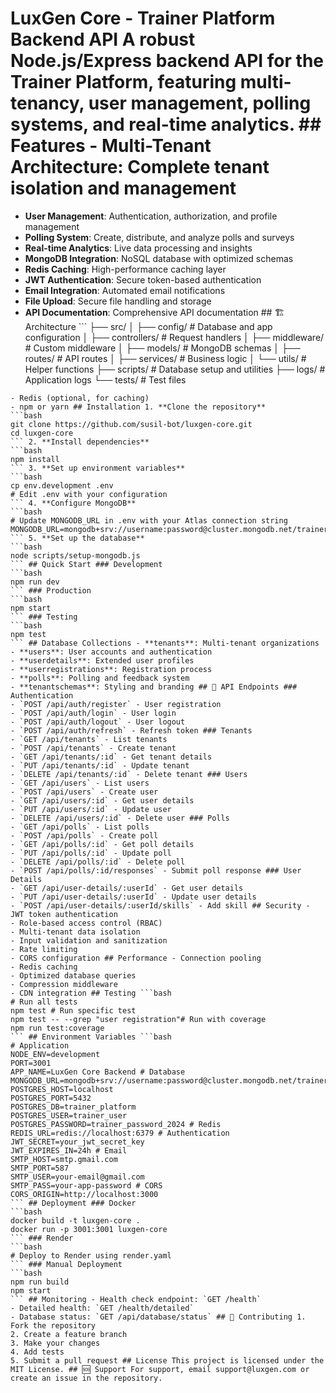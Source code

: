 # LuxGen Core - Trainer Platform Backend API A robust Node.js/Express backend API for the Trainer Platform, featuring multi-tenancy, user management, polling systems, and real-time analytics. ## Features - **Multi-Tenant Architecture**: Complete tenant isolation and management
- **User Management**: Authentication, authorization, and profile management
- **Polling System**: Create, distribute, and analyze polls and surveys
- **Real-time Analytics**: Live data processing and insights
- **MongoDB Integration**: NoSQL database with optimized schemas
- **Redis Caching**: High-performance caching layer
- **JWT Authentication**: Secure token-based authentication
- **Email Integration**: Automated email notifications
- **File Upload**: Secure file handling and storage
- **API Documentation**: Comprehensive API documentation ## 🏗️ Architecture ```
├── src/
│ ├── config/ # Database and app configuration
│ ├── controllers/ # Request handlers
│ ├── middleware/ # Custom middleware
│ ├── models/ # MongoDB schemas
│ ├── routes/ # API routes
│ ├── services/ # Business logic
│ └── utils/ # Helper functions
├── scripts/ # Database setup and utilities
├── logs/ # Application logs
└── tests/ # Test files
``` ## 📋 Prerequisites - Node.js 18+ - MongoDB Atlas account
- Redis (optional, for caching)
- npm or yarn ## Installation 1. **Clone the repository**
```bash
git clone https://github.com/susil-bot/luxgen-core.git
cd luxgen-core
``` 2. **Install dependencies**
```bash
npm install
``` 3. **Set up environment variables**
```bash
cp env.development .env
# Edit .env with your configuration
``` 4. **Configure MongoDB**
```bash
# Update MONGODB_URL in .env with your Atlas connection string
MONGODB_URL=mongodb+srv://username:password@cluster.mongodb.net/trainer_platform
``` 5. **Set up the database**
```bash
node scripts/setup-mongodb.js
``` ## Quick Start ### Development
```bash
npm run dev
``` ### Production
```bash
npm start
``` ### Testing
```bash
npm test
``` ## Database Collections - **tenants**: Multi-tenant organizations
- **users**: User accounts and authentication
- **userdetails**: Extended user profiles
- **userregistrations**: Registration process
- **polls**: Polling and feedback system
- **tenantschemas**: Styling and branding ## 🔌 API Endpoints ### Authentication
- `POST /api/auth/register` - User registration
- `POST /api/auth/login` - User login
- `POST /api/auth/logout` - User logout
- `POST /api/auth/refresh` - Refresh token ### Tenants
- `GET /api/tenants` - List tenants
- `POST /api/tenants` - Create tenant
- `GET /api/tenants/:id` - Get tenant details
- `PUT /api/tenants/:id` - Update tenant
- `DELETE /api/tenants/:id` - Delete tenant ### Users
- `GET /api/users` - List users
- `POST /api/users` - Create user
- `GET /api/users/:id` - Get user details
- `PUT /api/users/:id` - Update user
- `DELETE /api/users/:id` - Delete user ### Polls
- `GET /api/polls` - List polls
- `POST /api/polls` - Create poll
- `GET /api/polls/:id` - Get poll details
- `PUT /api/polls/:id` - Update poll
- `DELETE /api/polls/:id` - Delete poll
- `POST /api/polls/:id/responses` - Submit poll response ### User Details
- `GET /api/user-details/:userId` - Get user details
- `PUT /api/user-details/:userId` - Update user details
- `POST /api/user-details/:userId/skills` - Add skill ## Security - JWT token authentication
- Role-based access control (RBAC)
- Multi-tenant data isolation
- Input validation and sanitization
- Rate limiting
- CORS configuration ## Performance - Connection pooling
- Redis caching
- Optimized database queries
- Compression middleware
- CDN integration ## Testing ```bash
# Run all tests
npm test # Run specific test
npm test -- --grep "user registration"# Run with coverage
npm run test:coverage
``` ## Environment Variables ```bash
# Application
NODE_ENV=development
PORT=3001
APP_NAME=LuxGen Core Backend # Database
MONGODB_URL=mongodb+srv://username:password@cluster.mongodb.net/trainer_platform
POSTGRES_HOST=localhost
POSTGRES_PORT=5432
POSTGRES_DB=trainer_platform
POSTGRES_USER=trainer_user
POSTGRES_PASSWORD=trainer_password_2024 # Redis
REDIS_URL=redis://localhost:6379 # Authentication
JWT_SECRET=your_jwt_secret_key
JWT_EXPIRES_IN=24h # Email
SMTP_HOST=smtp.gmail.com
SMTP_PORT=587
SMTP_USER=your-email@gmail.com
SMTP_PASS=your-app-password # CORS
CORS_ORIGIN=http://localhost:3000
``` ## Deployment ### Docker
```bash
docker build -t luxgen-core .
docker run -p 3001:3001 luxgen-core
``` ### Render
```bash
# Deploy to Render using render.yaml
``` ### Manual Deployment
```bash
npm run build
npm start
``` ## Monitoring - Health check endpoint: `GET /health`
- Detailed health: `GET /health/detailed`
- Database status: `GET /api/database/status` ## 🤝 Contributing 1. Fork the repository
2. Create a feature branch
3. Make your changes
4. Add tests
5. Submit a pull request ## License This project is licensed under the MIT License. ## 🆘 Support For support, email support@luxgen.com or create an issue in the repository.
